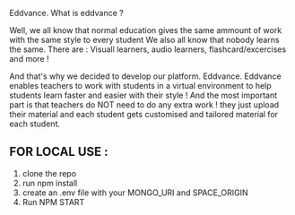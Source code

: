 Eddvance. What is eddvance ? 

Well, we all know that normal education gives the same ammount of work with the same style to every student
We also all know that nobody learns the same. There are : Visuall learners, audio learners, flashcard/excercises and more ! 

And that's why we decided to develop our platform. Eddvance. 
Eddvance enables teachers to work with students in a virtual environment to help students learn faster and easier with their style ! And the most important part is that teachers do NOT need to do any extra work ! they just upload their material and each student gets customised and tailored material for each student.

## FOR LOCAL USE : 
1) clone the repo
2) run npm install
3) create an .env file with your MONGO_URI and SPACE_ORIGIN
4) Run NPM START 
